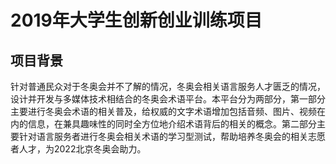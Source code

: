 # 2019年大学生创新创业训练项目

## 项目背景

针对普通民众对于冬奥会并不了解的情况，冬奥会相关语言服务人才匮乏的情况，设计并开发与多媒体技术相结合的冬奥会术语平台。本平台分为两部分，第一部分主要进行冬奥会术语的相关普及，给权威的文字术语增加包括音频、图片、视频在内的信息，在兼具趣味性的同时全方位地介绍术语背后的相关的概念。第二部分主要针对语言服务者进行冬奥会相关术语的学习型测试，帮助培养冬奥会的相关志愿者人才，为2022北京冬奥会助力。
